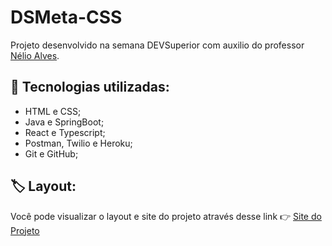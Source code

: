 # DSMeta-CSS

Projeto desenvolvido na semana DEVSuperior com auxilio do professor [Nélio Alves](https://github.com/acenelio).

## :rocket: Tecnologias utilizadas:
- HTML e CSS;
- Java e SpringBoot;
- React e Typescript;
- Postman, Twilio e Heroku;
- Git e GitHub;

## 🏷️ Layout:

Você pode visualizar o layout e site do projeto através desse link 👉 <a href="https://dsmeta-jessica-pimentel.netlify.app" target="_blank">Site do Projeto</a>

